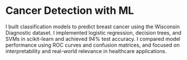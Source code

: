 # Cancer Detection with ML

I built classification models to predict breast cancer using the Wisconsin Diagnostic dataset. I implemented logistic regression, decision trees, and SVMs in scikit-learn and achieved 94% test accuracy. I compared model performance using ROC curves and confusion matrices, and focused on interpretability and real-world relevance in healthcare applications.